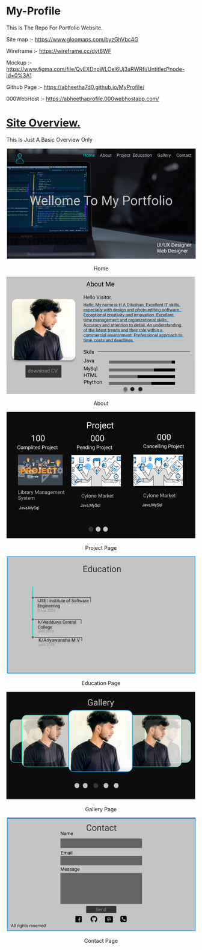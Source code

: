 # My-Profile
This Is The Repo For Portfolio Website.

Site map    :-  https://www.gloomaps.com/byzGhVbc4G

Wireframe   :-  https://wireframe.cc/dyt6WF

Mockup      :-  https://www.figma.com/file/QyEXDnpWLOel6Uj3aRWRfi/Untitled?node-id=0%3A1

Github Page :-  https://abheetha7d0.github.io/MyProfile/

000WebHost  :-  https://abheethaprofile.000webhostapp.com/

# <u>Site Overview.</u>

This Is Just A Basic Overview Only

![Image of Home](assets/images/home.png)
<center>Home</center>

![Image Of About](assets/images/about.png)
<center>About</center>

![Image Of Project](assets/images/project.png)
<center>Project Page</center>

![Image Of Education](assets/images/edu.png)
<center>Education Page</center>

![Image Of Gallery](assets/images/gallery.png)
<center>Gallery Page</center>

![Image Of Contact](assets/images/contact.png)
<center>Contact Page</center>
